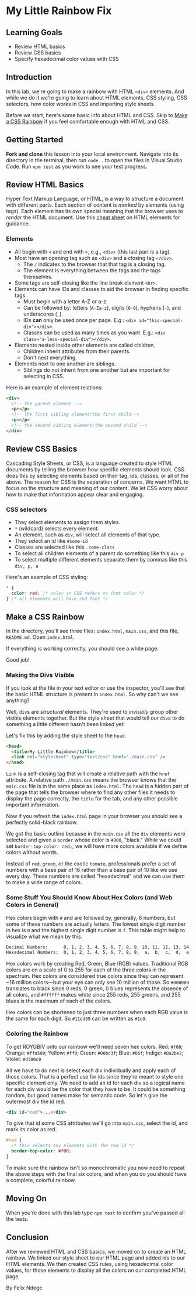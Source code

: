 # My Little Rainbow Fix

## Learning Goals

- Review HTML basics
- Review CSS basics
- Specify hexadecimal color values with CSS

## Introduction

In this lab, we're going to make a rainbow with HTML `<div>` elements. And while
we do it we're going to learn about HTML elements, CSS styling, CSS selectors,
how color works in CSS and importing style sheets.

Before we start, here's some basic info about HTML and CSS. Skip to
[Make a CSS Rainbow](#make-a-rainbow) if you feel comfortable enough with HTML
and CSS.

## Getting Started

**Fork and clone** this lesson into your local environment. Navigate into its
directory in the terminal, then run `code .` to open the files in Visual Studio
Code. Run `npm test` as you work to see your test progress.

## Review HTML Basics

Hyper Text Markup Language, or HTML, is a way to structure a document with
different parts. Each section of content is _marked_ by elements (using tags).
Each element has its own special meaning that the browser uses to _render_ the
HTML document. Use this [cheat sheet](https://htmlcheatsheet.com/) on HTML
elements for guidance.

### Elements

- All begin with `<` and end with `>`, e.g., `<div>` (this last part is a tag).
- Most have an opening tag such as `<div>` and a closing tag `</div>`.
  - The `/` indicates to the browser that that tag is a closing tag.
  - The element is everything between the tags and the tags themselves.
- Some tags are self-closing like the line break element `<br>`.
- Elements can have IDs and classes to aid the browser in finding specific tags.
  - Must begin with a letter A-Z or a-z.
  - Can be followed by: letters (`A-Za-z`), digits (`0-9`), hyphens (`-`), and
    underscores (`_`).
  - IDs **can** only be used once per page. E.g.:
    `<div id="this-special-div"></div>`.
  - Classes can be used as many times as you want. E.g.:
    `<div class="a-less-special-div"></div>`.
- Elements nested inside other elements are called children.
  - Children inherit attributes from their parents.
  - Don't nest everything.
- Elements next to one another are siblings.
  - Siblings do not inherit from one another but are important for selecting in
    CSS.

Here is an example of element relations:

```html
<div>
  <!-- the parent element -->
  <p></p>
  <!-- the first sibling element/the first child-->
  <p></p>
  <!-- the second sibling element/the second child -->
</div>
```

## Review CSS Basics

Cascading Style Sheets, or CSS, is a language created to style HTML documents by
telling the browser how specific elements should look. CSS does this by
selecting elements based on their tag, ids, classes, or all of the above. The
reason for CSS is the separation of concerns. We want HTML to focus on the
structure and meaning of our content. We let CSS worry about how to make that
information appear clear and engaging.

### CSS selectors

- They select elements to assign them styles.
- `*` (wildcard) selects every element.
- An element, such as `div`, will select all elements of that type.
- They select an id like `#some-id`
- Classes are selected like this `.some-class`
- To select all children elements of a parent do something like this `div p`
- To select multiple different elements separate them by commas like this
  `div, p, a`

Here's an example of CSS styling:

```css
* {
  color: red; /* color in CSS refers to font color */
} /* all elements will have red font */
```

## <a id="make-a-rainbow"></a> Make a CSS Rainbow 

In the directory, you'll see three files: `index.html`, `main.css`, and this
file, `README.md`. Open `index.html`.

If everything is working correctly, you should see a white page.

Good job!

### Making the Divs Visible

If you look at the file in your text editor or use the inspector, you'll see
that the basic HTML structure is present in `index.html`. So why can't we see
anything?

Well, `div`s are _structural_ elements. They're used to _invisibly_ group other
visible elements together. But the style sheet that would tell our `div`s to do
something a little different hasn't been linked yet!

Let's fix this by adding the style sheet to the `head`:

```html
<head>
  <title>My Little Rainbow</title>
  <link rel="stylesheet" type="text/css" href="./main.css" />
</head>
```

`Link` is a self-closing tag that will create a relative path with the `href`
attribute. A relative path `./main.css` means the browser knows that the
`main.css` file is in the same place as `index.html`. The `head` is a hidden
part of the page that tells the browser where to find any other files it needs
to display the page correctly, the `title` for the tab, and any other possible
important information.

Now if you refresh the `index.html` page in your browser you should see a
perfectly solid-black rainbow.

We got the basic outline because in the `main.css` all the `div` elements were
selected and given a `border` whose color is `#000`, "black." While we could set
`border-top-color: red;`, we will have more colors available if we define colors
without words.

Instead of `red`, `green`, or the exotic `tomato`, professionals prefer a set of
numbers with a base pair of 16 rather than a base pair of 10 like we use every
day. These numbers are called "hexadecimal" and we can use them to make a wide
range of colors.

### Some Stuff You Should Know About Hex Colors (and Web Colors in General)

Hex colors begin with `#` and are followed by, generally, 6 numbers, but some of
these numbers are actually letters. The lowest single digit number in hex is `0`
and the highest single digit number is `f`. This table might help to visualize
what we mean by this.

```txt
Decimal Numbers:      0, 1, 2, 3, 4, 5, 6, 7, 8, 9, 10, 11, 12, 13, 14, 15, 16
Hexadecimal Numbers:  0, 1, 2, 3, 4, 5, 6, 7, 8, 9,  a,  b,  c,  d,  e,  f, 10
```

Hex colors work by creating Red, Green, Blue (RGB) values. Traditional RGB
colors are on a scale of 0 to 255 for each of the three colors in the spectrum.
Hex colors are considered true colors since they can represent ~16 million
colors—but your eye can only see 10 million of those. So `#000000` translates to
black since 0 reds, 0 green, 0 blues represents the absence of all colors, and
`#ffffff` makes white since 255 reds, 255 greens, and 255 blues is the maximum
of each of the colors.

Hex colors can be shortened to just three numbers when each RGB value is the
same for each digit. So `#11dd99` can be written as `#1d9`.

### Coloring the Rainbow

To get ROYGBIV onto our rainbow we'll need seven hex colors. Red: `#f00`;
Orange: `#ffa500`; Yellow: `#ff0`; Green: `#00bc3f`; Blue: `#06f`; Indigo:
`#8a2be2`; Violet: `#d300c9`

All we have to do next is select each div individually and apply each of those
colors. That is a perfect use for ids since they're meant to style one specific
element only. We need to add an id for each div so a logical name for each div
would be the color that they have to be. It could be something random, but good
names make for semantic code. So let's give the outermost div the id red.

```html
<div id="red">...</div>
```

To give that id some CSS attributes we'll go into `main.css`, select the id, and
mark its color as red.

```css
#red {
  /* this selects any elements with the red id */
  border-top-color: #f00;
}
```

To make sure the rainbow isn't so monochromatic you now need to repeat the above
steps with the final six colors, and when you do you should have a complete,
colorful rainbow.

## Moving On

When you're done with this lab type `npm test` to confirm you've passed all the
tests.

## Conclusion

After we reviewed HTML and CSS basics, we moved on to create an HTML rainbow. We
linked our style sheet to our HTML page and added ids to our HTML elements. We
then created CSS rules, using hexadecimal color values, for those elements to
display all the colors on our completed HTML page.

[cheat sheet]: https://web.stanford.edu/group/csp/cs21/htmlcheatsheet.pdf
[goth]: https://en.wikipedia.org/wiki/Goth_subculture
By Felix Ndege